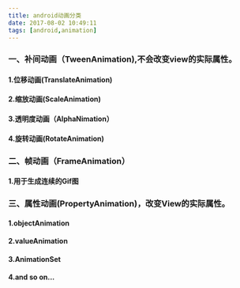 ```yaml
---
title: android动画分类
date: 2017-08-02 10:49:11
tags: [android,animation]
---
```

### 一、补间动画（TweenAnimation),不会改变view的实际属性。
   #### 1.位移动画(TranslateAnimation)
   #### 2.缩放动画(ScaleAnimation)
   #### 3.透明度动画（AlphaNimation）
   #### 4.旋转动画(RotateAnimation)
### 二、帧动画（FrameAnimation）
   ####  1.用于生成连续的Gif图
### 三、属性动画(PropertyAnimation)，改变View的实际属性。
   #### 1.objectAnimation
   #### 2.valueAnimation
   #### 3.AnimationSet
   #### 4.and so on...
   
